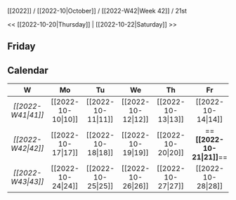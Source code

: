 [[2022]] / [[2022-10|October]] / [[2022-W42|Week 42]] / 21st

<< [[2022-10-20|Thursday]]  | [[2022-10-22|Saturday]]  >>︎

## Friday

## Calendar
| W  | Mo | Tu | We | Th | Fr | Sa | Su |
|:--:|:--:|:--:|:--:|:--:|:--:|:--:|:--:|
| *[[2022-W41\|41]]* | [[2022-10-10\|10]] | [[2022-10-11\|11]] | [[2022-10-12\|12]] | [[2022-10-13\|13]] | [[2022-10-14\|14]] | [[2022-10-15\|15]] | [[2022-10-16\|16]] |
| *[[2022-W42\|42]]* | [[2022-10-17\|17]] | [[2022-10-18\|18]] | [[2022-10-19\|19]] | [[2022-10-20\|20]] | ==**[[2022-10-21\|21]]**== | [[2022-10-22\|22]] | [[2022-10-23\|23]] |
| *[[2022-W43\|43]]* | [[2022-10-24\|24]] | [[2022-10-25\|25]] | [[2022-10-26\|26]] | [[2022-10-27\|27]] | [[2022-10-28\|28]] | [[2022-10-29\|29]] | [[2022-10-30\|30]] |
